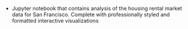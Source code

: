 - Jupyter notebook that contains analysis of the housing rental market data for San Francisco. Complete with professionally styled and formatted interactive visualizations
